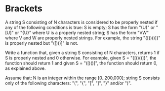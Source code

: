 Brackets
========

A string S consisting of N characters is considered to be properly nested if any of the following conditions is true:
S is empty;
S has the form "(U)" or "[U]" or "{U}" where U is a properly nested string;
S has the form "VW" where V and W are properly nested strings.
For example, the string "{[()()]}" is properly nested but "([)()]" is not.

Write a function that, given a string S consisting of N characters, returns 1 if S is properly nested and 0 otherwise.
For example, given S = "{[()()]}", the function should return 1 and given S = "([)()]", the function should return 0, as explained above.

Assume that:
N is an integer within the range [0..200,000];
string S consists only of the following characters: "(", "{", "[", "]", "}" and/or ")".
